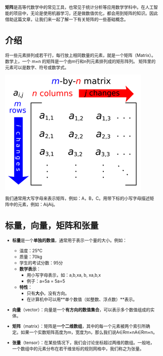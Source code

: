 **矩阵**是高等代数学中的常见工具，也常见于统计分析等应用数学学科中。在人工智能的项目中，无论是使用机器学习，还是做数值优化，都会用到矩阵的知识。因此借助这篇文章，让我们来一起了解一下有关矩阵的一些基础概念。

# 介绍
将一些元素排列成若干行，每行放上相同数量的元素，就是一个矩阵（Matrix）。
数学上，一个 m×n 的矩阵是一个由m行和n列元素排列成的矩形阵列。
矩阵里的元素可以是数字、符号或数学式。

![enter image description here](https://github.com/xiaohuidu/AI/blob/master/images/Matrix.svg)

我们通常用大写字母来表示矩阵，例如：A，B，C。用带下标的小写字母描述矩阵中的元素，例如：AijAij。

# 标量，向量，矩阵和张量

 -   **标量**是一个**单独的数值**，通常用于表示一个量的大小。例如：
    
	  -   温度：25°C
	  -   质量：70kg
	  -   学生的考试分数：95分
		-   **数学表示**：    
		    -   用小写字母表示，如：a,b,xa, b, xa,b,x
		    -   例子：a=5a = 5a=5
		-   **特性**：    
		    -   只有**大小**，没有方向。
		    -   在计算机中可以用**单个数值（如整数、浮点数）**表示。
-   **向量**（vector）：向量是一个**有方向的数值集合**，可以表示多个数值组成的实体。
-   **矩阵**（matrix）：矩阵是**一个二维数组**，其中的每一个元素被两个索引所确定。如果一个实数矩阵高度为m，宽度为n，那么我们说A∈Rm×nA∈Rm×n。
-   **张量**（tensor）：在某些情况下，我们会讨论坐标超过两维的数组。一般地，一个数组中的元素分布在若干维坐标的规则网格中，我们称之为张量。
<!--stackedit_data:
eyJoaXN0b3J5IjpbLTMwODUyNzA5NywtMjU2MDY1Nzc4XX0=
-->